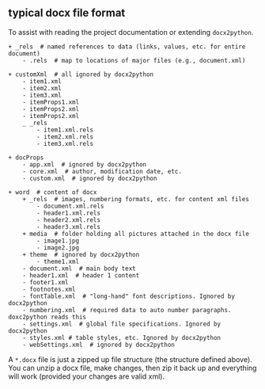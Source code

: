 ## typical docx file format

To assist with reading the project documentation or extending `docx2python`.

    + _rels  # named references to data (links, values, etc. for entire document)
        - .rels  # map to locations of major files (e.g., document.xml)

    + customXml  # all ignored by docx2python
        - item1.xml
        - item2.xml
        - item3.xml
        - itemProps1.xml
        - itemProps2.xml
        - itemProps2.xml
        _ _rels
            - item1.xml.rels
            - item2.xml.rels
            - item3.xml.rels

    + docProps
        - app.xml  # ignored by docx2python
        - core.xml  # author, modification date, etc.
        - custom.xml  # ignored by docx2python

    + word  # content of docx
        + _rels  # images, numbering formats, etc. for content xml files
            - document.xml.rels
            - header1.xml.rels
            - header2.xml.rels
            - header3.xml.rels
        + media  # folder holding all pictures attached in the docx file
            - image1.jpg
            - image2.jpg
        + theme  # ignored by docx2python
            - theme1.xml
        - document.xml  # main body text
        - header1.xml  # header 1 content
        - footer1.xml
        - footnotes.xml
        - fontTable.xml  # "long-hand" font descriptions. Ignored by docx2python
        - numbering.xml  # required data to auto number paragraphs. doxc2python reads this
        - settings.xml  # global file specifications. Ignored by docx2python
        - styles.xml # table styles, etc. Ignored by docx2python
        - webSettings.xml  # ignored by docx2python

A ``*.docx`` file is just a zipped up file structure (the structure defined above). You can unzip a docx file, make changes, then zip it back up and everything will work (provided your changes are valid xml).
    

